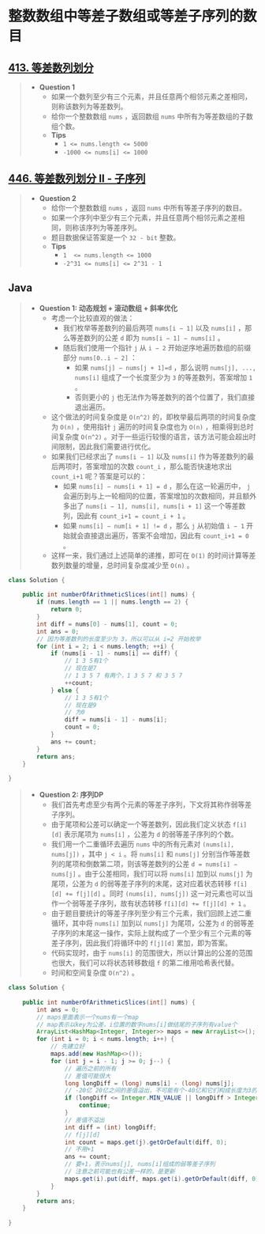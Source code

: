 # 整数数组中等差子数组或等差子序列的数目

## [413. 等差数列划分](https://leetcode.cn/problems/arithmetic-slices/)

> - **Question 1**
>   - 如果一个数列至少有三个元素，并且任意两个相邻元素之差相同，则称该数列为等差数列。
>   - 给你一个整数数组 `nums` ，返回数组 `nums` 中所有为等差数组的子数组个数。
>   - **Tips**
>     - `1 <= nums.length <= 5000`
>     - `-1000 <= nums[i] <= 1000`

## [446. 等差数列划分 II - 子序列](https://leetcode.cn/problems/arithmetic-slices-ii-subsequence/)

> - **Question 2**
>   - 给你一个整数数组 `nums` ，返回 `nums` 中所有等差子序列的数目。
>   - 如果一个序列中至少有三个元素，并且任意两个相邻元素之差相同，则称该序列为等差序列。
>   - 题目数据保证答案是一个 `32 - bit` 整数。
>   - **Tips**
>     - `1  <= nums.length <= 1000`
>     - `-2^31 <= nums[i] <= 2^31 - 1`

## Java

> - **Question 1: 动态规划 + 滚动数组 + 斜率优化**
>   - 考虑一个比较直观的做法：
>     - 我们枚举等差数列的最后两项 `nums[i − 1]` 以及 `nums[i]` ，那么等差数列的公差 `d` 即为 `nums[i − 1] − nums[i]` 。
>     - 随后我们使用一个指针 `j` 从 `i − 2` 开始逆序地遍历数组的前缀部分 `nums[0..i − 2]` ：
>       - 如果 `nums[j] − nums[j + 1]=d` ，那么说明 `nums[j], ..., nums[i]` 组成了一个长度至少为 `3` 的等差数列，答案增加 `1` 。
>       - 否则更小的 `j` 也无法作为等差数列的首个位置了，我们直接退出遍历。
>   - 这个做法的时间复杂度是 `O(n^2)` 的，即枚举最后两项的时间复杂度为 `O(n)` ，使用指针 `j` 遍历的时间复杂度也为 `O(n)` ，相乘得到总时间复杂度 `O(n^2)` 。对于一些运行较慢的语言，该方法可能会超出时间限制，因此我们需要进行优化。
>   - 如果我们已经求出了 `nums[i − 1]` 以及 `nums[i]` 作为等差数列的最后两项时，答案增加的次数 `count_i` ，那么能否快速地求出 `count_i+1` 呢？答案是可以的：
>     - 如果 `nums[i] − nums[i + 1] = d` ，那么在这一轮遍历中， `j` 会遍历到与上一轮相同的位置，答案增加的次数相同，并且额外多出了 `nums[i − 1], nums[i], nums[i + 1]` 这一个等差数列，因此有 `count_i+1 = count_i + 1` 。
>     - 如果 `nums[i] − num[i + 1] != d` ，那么 `j` 从初始值 `i − 1` 开始就会直接退出遍历，答案不会增加，因此有 `count_i+1 = 0` 。
>   - 这样一来，我们通过上述简单的递推，即可在 `O(1)` 的时间计算等差数列数量的增量，总时间复杂度减少至 `O(n)` 。

```java
class Solution {
    
    public int numberOfArithmeticSlices(int[] nums) {
        if (nums.length == 1 || nums.length == 2) {
            return 0;
        }
        int diff = nums[0] - nums[1], count = 0;
        int ans = 0;
        // 因为等差数列的长度至少为 3，所以可以从 i=2 开始枚举
        for (int i = 2; i < nums.length; ++i) {
            if (nums[i - 1] - nums[i] == diff) {
                // 1 3 5有1个
                // 现在是7
                // 1 3 5 7 有两个，1 3 5 7 和 3 5 7
                ++count;
            } else {
                // 1 3 5有1个
                // 现在是9
                // 为0
                diff = nums[i - 1] - nums[i];
                count = 0;
            }
            ans += count;
        }
        return ans;
    }
    
}
```

> - **Question 2: 序列DP**
>   - 我们首先考虑至少有两个元素的等差子序列，下文将其称作弱等差子序列。
>   - 由于尾项和公差可以确定一个等差数列，因此我们定义状态 `f[i][d]` 表示尾项为 `nums[i]` ，公差为 `d` 的弱等差子序列的个数。
>   - 我们用一个二重循环去遍历 `nums` 中的所有元素对 `(nums[i], nums[j])` ，其中 `j < i` 。将 `nums[i]` 和 `nums[j]` 分别当作等差数列的尾项和倒数第二项，则该等差数列的公差 `d = nums[i] − nums[j]` 。由于公差相同，我们可以将 `nums[i]` 加到以 `nums[j]` 为尾项，公差为 `d` 的弱等差子序列的末尾，这对应着状态转移 `f[i][d] += f[j][d]` 。同时 `(nums[i], nums[j])` 这一对元素也可以当作一个弱等差子序列，故有状态转移 `f[i][d] += f[j][d] + 1` 。
>   - 由于题目要统计的等差子序列至少有三个元素，我们回顾上述二重循环，其中将 `nums[i]` 加到以 `nums[j]` 为尾项，公差为 `d` 的弱等差子序列的末尾这一操作，实际上就构成了一个至少有三个元素的等差子序列，因此我们将循环中的 `f[j][d]` 累加，即为答案。
>   - 代码实现时，由于 `nums[i]` 的范围很大，所以计算出的公差的范围也很大，我们可以将状态转移数组 `f` 的第二维用哈希表代替。
>   - 时间和空间复杂度 `O(n^2)` 。

```java
class Solution {
    
    public int numberOfArithmeticSlices(int[] nums) {
        int ans = 0;
        // maps里面表示一个nums有一个map
        // map表示以key为公差，i位置的数字nums[i]做结尾的子序列有value个
        ArrayList<HashMap<Integer, Integer>> maps = new ArrayList<>();
        for (int i = 0; i < nums.length; i++) {
            // 先建立好
            maps.add(new HashMap<>());
            for (int j = i - 1; j >= 0; j--) {
                // 遍历之前的所有
                // 差值可能很大
                long longDiff = (long) nums[i] - (long) nums[j];
                // -20亿 20亿之间的差值溢出，不可能有个-40亿和它们构成长度为3的等差数列，结果为0
                if (longDiff <= Integer.MIN_VALUE || longDiff > Integer.MAX_VALUE) {
                    continue;
                }
                // 差值不溢出
                int diff = (int) longDiff;
                // f[j][d]
                int count = maps.get(j).getOrDefault(diff, 0);
                // 不用+1
                ans += count;
                // 要+1，表示nums[j], nums[i]组成的弱等差子序列
                // 注意之前可能也有公差一样的，是更新
                maps.get(i).put(diff, maps.get(i).getOrDefault(diff, 0) + count + 1);
            }
        }
        return ans;
    }
    
}
```
